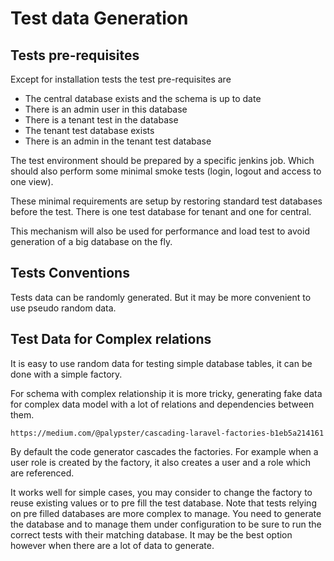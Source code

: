 # Test data Generation

## Tests pre-requisites

Except for installation tests the test pre-requisites are

* The central database exists and the schema is up to date
* There is an admin user in this database
* There is a tenant test in the database
* The tenant test database exists
* There is an admin in the tenant test database

The test environment should be prepared by a specific jenkins job. Which should also perform some minimal smoke tests (login, logout and access to one view).

These minimal requirements are setup by restoring standard test databases before the test.
There is one test database for tenant and one for central.

This mechanism will also be used for performance and load test to avoid generation 
of a big database on the fly.

## Tests Conventions

Tests data can be randomly generated. But it may be more convenient to use pseudo random data.

## Test Data for Complex relations

It is easy to use random data for testing simple database tables, it can be done with a simple factory.

For schema with complex relationship it is more tricky, generating fake data for complex data model with a lot of relations and dependencies between them.

    https://medium.com/@palypster/cascading-laravel-factories-b1eb5a214161
    
By default the code generator cascades the factories. For example when a user role is created by the factory, it also creates a user and a role which are referenced.

It works well for simple cases, you may consider to change the factory to reuse existing values or to pre fill the test database. Note that tests relying on pre filled databases are more complex to manage. You need to generate the database and to manage them under configuration to be sure to run the correct tests with their matching database. It may be the best option however when there are a lot of data to generate.





